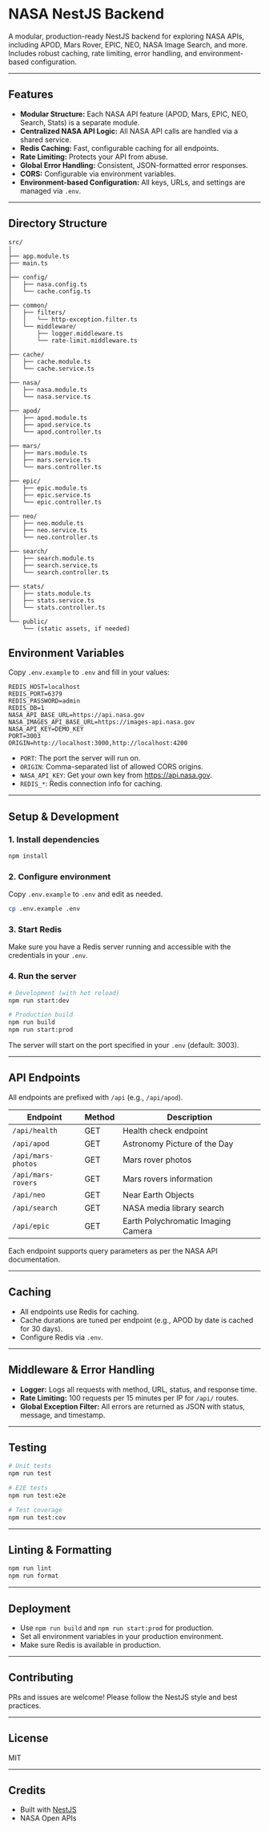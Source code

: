
# NASA NestJS Backend

A modular, production-ready NestJS backend for exploring NASA APIs, including APOD, Mars Rover, EPIC, NEO, NASA Image Search, and more.  
Includes robust caching, rate limiting, error handling, and environment-based configuration.

---

## Features

- **Modular Structure:** Each NASA API feature (APOD, Mars, EPIC, NEO, Search, Stats) is a separate module.
- **Centralized NASA API Logic:** All NASA API calls are handled via a shared service.
- **Redis Caching:** Fast, configurable caching for all endpoints.
- **Rate Limiting:** Protects your API from abuse.
- **Global Error Handling:** Consistent, JSON-formatted error responses.
- **CORS:** Configurable via environment variables.
- **Environment-based Configuration:** All keys, URLs, and settings are managed via `.env`.

---

## Directory Structure

```
src/
│
├── app.module.ts
├── main.ts
│
├── config/
│   ├── nasa.config.ts
│   └── cache.config.ts
│
├── common/
│   ├── filters/
│   │   └── http-exception.filter.ts
│   └── middleware/
│       ├── logger.middleware.ts
│       └── rate-limit.middleware.ts
│
├── cache/
│   ├── cache.module.ts
│   └── cache.service.ts
│
├── nasa/
│   ├── nasa.module.ts
│   └── nasa.service.ts
│
├── apod/
│   ├── apod.module.ts
│   ├── apod.service.ts
│   └── apod.controller.ts
│
├── mars/
│   ├── mars.module.ts
│   ├── mars.service.ts
│   └── mars.controller.ts
│
├── epic/
│   ├── epic.module.ts
│   ├── epic.service.ts
│   └── epic.controller.ts
│
├── neo/
│   ├── neo.module.ts
│   ├── neo.service.ts
│   └── neo.controller.ts
│
├── search/
│   ├── search.module.ts
│   ├── search.service.ts
│   └── search.controller.ts
│
├── stats/
│   ├── stats.module.ts
│   ├── stats.service.ts
│   └── stats.controller.ts
│
└── public/
    └── (static assets, if needed)
```


## Environment Variables

Copy `.env.example` to `.env` and fill in your values:

```env
REDIS_HOST=localhost
REDIS_PORT=6379
REDIS_PASSWORD=admin
REDIS_DB=1
NASA_API_BASE_URL=https://api.nasa.gov
NASA_IMAGES_API_BASE_URL=https://images-api.nasa.gov
NASA_API_KEY=DEMO_KEY
PORT=3003
ORIGIN=http://localhost:3000,http://localhost:4200
```

- `PORT`: The port the server will run on.
- `ORIGIN`: Comma-separated list of allowed CORS origins.
- `NASA_API_KEY`: Get your own key from https://api.nasa.gov.
- `REDIS_*`: Redis connection info for caching.

---

## Setup & Development

### 1. Install dependencies

```bash
npm install
```

### 2. Configure environment

Copy `.env.example` to `.env` and edit as needed.

```bash
cp .env.example .env
```

### 3. Start Redis

Make sure you have a Redis server running and accessible with the credentials in your `.env`.

### 4. Run the server

```bash
# Development (with hot reload)
npm run start:dev

# Production build
npm run build
npm run start:prod
```

The server will start on the port specified in your `.env` (default: 3003).

---

## API Endpoints

All endpoints are prefixed with `/api` (e.g., `/api/apod`).

| Endpoint | Method | Description |
|----------|--------|-------------|
| `/api/health` | GET | Health check endpoint |
| `/api/apod` | GET | Astronomy Picture of the Day |
| `/api/mars-photos` | GET | Mars rover photos |
| `/api/mars-rovers` | GET | Mars rovers information |
| `/api/neo` | GET | Near Earth Objects |
| `/api/search` | GET | NASA media library search |
| `/api/epic` | GET | Earth Polychromatic Imaging Camera |

Each endpoint supports query parameters as per the NASA API documentation.

---

## Caching

- All endpoints use Redis for caching.
- Cache durations are tuned per endpoint (e.g., APOD by date is cached for 30 days).
- Configure Redis via `.env`.

---

## Middleware & Error Handling

- **Logger:** Logs all requests with method, URL, status, and response time.
- **Rate Limiting:** 100 requests per 15 minutes per IP for `/api/` routes.
- **Global Exception Filter:** All errors are returned as JSON with status, message, and timestamp.

---

## Testing

```bash
# Unit tests
npm run test

# E2E tests
npm run test:e2e

# Test coverage
npm run test:cov
```

---

## Linting & Formatting

```bash
npm run lint
npm run format
```

---

## Deployment

- Use `npm run build` and `npm run start:prod` for production.
- Set all environment variables in your production environment.
- Make sure Redis is available in production.

---

## Contributing

PRs and issues are welcome! Please follow the NestJS style and best practices.

---

## License

MIT

---

## Credits

- Built with [NestJS](https://nestjs.com/)
- NASA Open APIs
